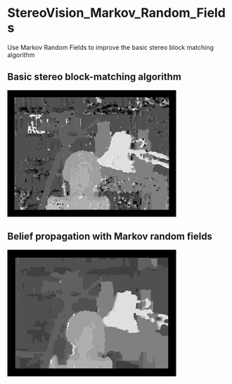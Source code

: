 # StereoVision_Markov_Random_Fields
Use Markov Random Fields to improve the basic stereo block matching algorithm

## Basic stereo block-matching algorithm
![alt block matching](results/block-matching-disp.png "Block Matching")

## Belief propagation with Markov random fields
![alt belief propagation](results/MRF-disp.png "Belief Propagation")
